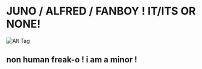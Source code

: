# JUNO / ALFRED / FANBOY !   IT/ITS OR NONE!
![Alt Tag](https://media.discordapp.net/attachments/1034964683565846549/1405342112672649276/Untitled101_20250813200734.png?ex=689e7a55&is=689d28d5&hm=c4259a6c193ea4f0a1b18180eefe51c8ca3e4ecdb4f730bfc8f5f992057ea04e&=&format=webp&quality=lossless&width=606&height=466)
## non human freak-o  !  i am a minor  ! 
